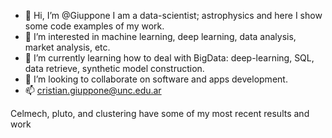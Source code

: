 - 👋 Hi, I’m @Giuppone I am a data-scientist; astrophysics and here I show some code examples of my work. 
- 👀 I’m interested in machine learning, deep learning, data analysis, market analysis, etc.
- 🌱 I’m currently learning how to deal with BigData: deep-learning, SQL, data retrieve, synthetic model construction.
- 💞️ I’m looking to collaborate on software and apps development.
- 📫 cristian.giuppone@unc.edu.ar

Celmech, pluto, and clustering have some of my most recent results and work

<!---
Giuppone/Giuppone is a ✨ special ✨ repository because its `README.md` (this file) appears on your GitHub profile.
You can click the Preview link to take a look at your changes.
--->
